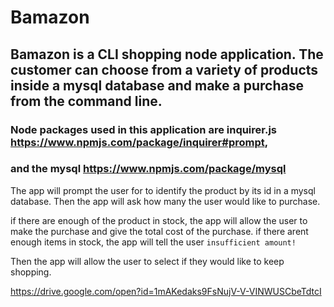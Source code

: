 # Bamazon
## Bamazon is a CLI shopping node application. The customer can choose from a variety of products inside a mysql database and make a purchase from the command line.

### Node packages used in this application are inquirer.js https://www.npmjs.com/package/inquirer#prompt, 
### and the mysql https://www.npmjs.com/package/mysql

The app will prompt the user for to identify the product by its id in a mysql database. 
Then the app will ask how many the user would like to purchase. 

if there are enough of the product in stock, the app will allow the user to make the purchase and give the total cost of the purchase.
if there arent enough items in stock, the app will tell the user `insufficient amount!`

Then the app will allow the user to select if they would like to keep shopping.

https://drive.google.com/open?id=1mAKedaks9FsNujV-V-VINWUSCbeTdtcI

